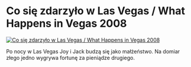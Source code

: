 Co się zdarzyło w Las Vegas / What Happens in Vegas 2008 
=============
[![Co się zdarzyło w Las Vegas / What Happens in Vegas 2008 ](http://vidos.pl/images/player.gif)](http://vidos.pl/co-sie-zdarzylo-w-las-vegas-what-happens-in-vegas-2008)

 Po nocy w Las Vegas Joy i Jack budzą się jako małżeństwo. Na domiar złego jedno wygrywa fortunę za pieniądze drugiego.
